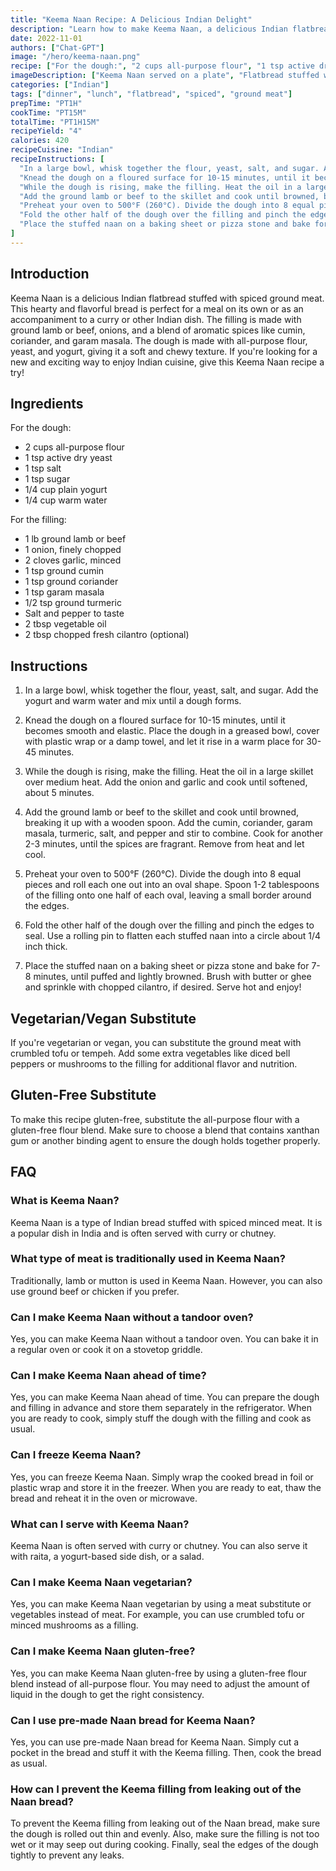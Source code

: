 ```yaml
---
title: "Keema Naan Recipe: A Delicious Indian Delight"
description: "Learn how to make Keema Naan, a delicious Indian flatbread stuffed with spiced ground meat. Perfect for a hearty and flavorful meal!"
date: 2022-11-01
authors: ["Chat-GPT"]
image: "/hero/keema-naan.png"
recipe: ["For the dough:", "2 cups all-purpose flour", "1 tsp active dry yeast", "1 tsp salt", "1 tsp sugar", "1/4 cup plain yogurt", "1/4 cup warm water", "For the filling:", "1 lb ground lamb or beef", "1 onion, finely chopped", "2 cloves garlic, minced", "1 tsp ground cumin", "1 tsp ground coriander", "1 tsp garam masala", "1/2 tsp ground turmeric", "Salt and pepper to taste", "2 tbsp vegetable oil", "2 tbsp chopped fresh cilantro (optional)"]
imageDescription: ["Keema Naan served on a plate", "Flatbread stuffed with spiced ground meat", "Naan bread topped with cilantro"]
categories: ["Indian"]
tags: ["dinner", "lunch", "flatbread", "spiced", "ground meat"]
prepTime: "PT1H"
cookTime: "PT15M"
totalTime: "PT1H15M"
recipeYield: "4"
calories: 420
recipeCuisine: "Indian"
recipeInstructions: [
  "In a large bowl, whisk together the flour, yeast, salt, and sugar. Add the yogurt and warm water and mix until a dough forms.",
  "Knead the dough on a floured surface for 10-15 minutes, until it becomes smooth and elastic. Place the dough in a greased bowl, cover with plastic wrap or a damp towel, and let it rise in a warm place for 30-45 minutes.",
  "While the dough is rising, make the filling. Heat the oil in a large skillet over medium heat. Add the onion and garlic and cook until softened, about 5 minutes.",
  "Add the ground lamb or beef to the skillet and cook until browned, breaking it up with a wooden spoon. Add the cumin, coriander, garam masala, turmeric, salt, and pepper and stir to combine. Cook for another 2-3 minutes, until the spices are fragrant. Remove from heat and let cool.",
  "Preheat your oven to 500°F (260°C). Divide the dough into 8 equal pieces and roll each one out into an oval shape. Spoon 1-2 tablespoons of the filling onto one half of each oval, leaving a small border around the edges.",
  "Fold the other half of the dough over the filling and pinch the edges to seal. Use a rolling pin to flatten each stuffed naan into a circle about 1/4 inch thick.",
  "Place the stuffed naan on a baking sheet or pizza stone and bake for 7-8 minutes, until puffed and lightly browned. Brush with butter or ghee and sprinkle with chopped cilantro, if desired. Serve hot and enjoy!"
]
---
```


## Introduction

Keema Naan is a delicious Indian flatbread stuffed with spiced ground meat. This hearty and flavorful bread is perfect for a meal on its own or as an accompaniment to a curry or other Indian dish. The filling is made with ground lamb or beef, onions, and a blend of aromatic spices like cumin, coriander, and garam masala. The dough is made with all-purpose flour, yeast, and yogurt, giving it a soft and chewy texture. If you're looking for a new and exciting way to enjoy Indian cuisine, give this Keema Naan recipe a try!

## Ingredients

For the dough:
- 2 cups all-purpose flour
- 1 tsp active dry yeast
- 1 tsp salt
- 1 tsp sugar
- 1/4 cup plain yogurt
- 1/4 cup warm water

For the filling:
- 1 lb ground lamb or beef
- 1 onion, finely chopped
- 2 cloves garlic, minced
- 1 tsp ground cumin
- 1 tsp ground coriander
- 1 tsp garam masala
- 1/2 tsp ground turmeric
- Salt and pepper to taste
- 2 tbsp vegetable oil
- 2 tbsp chopped fresh cilantro (optional)

## Instructions

1. In a large bowl, whisk together the flour, yeast, salt, and sugar. Add the yogurt and warm water and mix until a dough forms.

2. Knead the dough on a floured surface for 10-15 minutes, until it becomes smooth and elastic. Place the dough in a greased bowl, cover with plastic wrap or a damp towel, and let it rise in a warm place for 30-45 minutes.

3. While the dough is rising, make the filling. Heat the oil in a large skillet over medium heat. Add the onion and garlic and cook until softened, about 5 minutes.

4. Add the ground lamb or beef to the skillet and cook until browned, breaking it up with a wooden spoon. Add the cumin, coriander, garam masala, turmeric, salt, and pepper and stir to combine. Cook for another 2-3 minutes, until the spices are fragrant. Remove from heat and let cool.

5. Preheat your oven to 500°F (260°C). Divide the dough into 8 equal pieces and roll each one out into an oval shape. Spoon 1-2 tablespoons of the filling onto one half of each oval, leaving a small border around the edges.

6. Fold the other half of the dough over the filling and pinch the edges to seal. Use a rolling pin to flatten each stuffed naan into a circle about 1/4 inch thick.

7. Place the stuffed naan on a baking sheet or pizza stone and bake for 7-8 minutes, until puffed and lightly browned. Brush with butter or ghee and sprinkle with chopped cilantro, if desired. Serve hot and enjoy!

## Vegetarian/Vegan Substitute

If you're vegetarian or vegan, you can substitute the ground meat with crumbled tofu or tempeh. Add some extra vegetables like diced bell peppers or mushrooms to the filling for additional flavor and nutrition.

## Gluten-Free Substitute

To make this recipe gluten-free, substitute the all-purpose flour with a gluten-free flour blend. Make sure to choose a blend that contains xanthan gum or another binding agent to ensure the dough holds together properly.

## FAQ

### What is Keema Naan?

Keema Naan is a type of Indian bread stuffed with spiced minced meat. It is a popular dish in India and is often served with curry or chutney.

### What type of meat is traditionally used in Keema Naan?

Traditionally, lamb or mutton is used in Keema Naan. However, you can also use ground beef or chicken if you prefer.

### Can I make Keema Naan without a tandoor oven?

Yes, you can make Keema Naan without a tandoor oven. You can bake it in a regular oven or cook it on a stovetop griddle.

### Can I make Keema Naan ahead of time?

Yes, you can make Keema Naan ahead of time. You can prepare the dough and filling in advance and store them separately in the refrigerator. When you are ready to cook, simply stuff the dough with the filling and cook as usual.

### Can I freeze Keema Naan?

Yes, you can freeze Keema Naan. Simply wrap the cooked bread in foil or plastic wrap and store it in the freezer. When you are ready to eat, thaw the bread and reheat it in the oven or microwave.

### What can I serve with Keema Naan?

Keema Naan is often served with curry or chutney. You can also serve it with raita, a yogurt-based side dish, or a salad.

### Can I make Keema Naan vegetarian?

Yes, you can make Keema Naan vegetarian by using a meat substitute or vegetables instead of meat. For example, you can use crumbled tofu or minced mushrooms as a filling.

### Can I make Keema Naan gluten-free?

Yes, you can make Keema Naan gluten-free by using a gluten-free flour blend instead of all-purpose flour. You may need to adjust the amount of liquid in the dough to get the right consistency.

### Can I use pre-made Naan bread for Keema Naan?

Yes, you can use pre-made Naan bread for Keema Naan. Simply cut a pocket in the bread and stuff it with the Keema filling. Then, cook the bread as usual.

### How can I prevent the Keema filling from leaking out of the Naan bread?

To prevent the Keema filling from leaking out of the Naan bread, make sure the dough is rolled out thin and evenly. Also, make sure the filling is not too wet or it may seep out during cooking. Finally, seal the edges of the dough tightly to prevent any leaks.